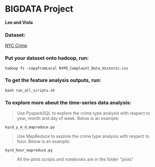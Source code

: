 
# BIGDATA Project 
**Lee and Viola**

### Dataset: 
[NYC Crime](https://data.cityofnewyork.us/Public-Safety/NYPD-Complaint-Data-Historic/qgea-i56i)

### Put your dataset onto hadoop, run:  

 ```
 hadoop fs -copyFromLocal NYPD_Complaint_Data_Historic.csv
 ```

### To get the feature analysis outputs, run:  

 ```
 bash run_all_scripts.sh
 ```

### To explore more about the time-series data analysis:

 > Use PysparkSQL to explore the crime type analysis with respect to year, month and day of week. Below is an example:
 
  ```
  kycd_y_m_d_mapreduce.py
  ```

 > Use MapReduce to explore the crime type analysis with respect to hour. Below is an example:

  ```
  kycd_hour_mapreduce.py
  ```
  
 > All the plots scripts and notebooks are in the folder "plots"
